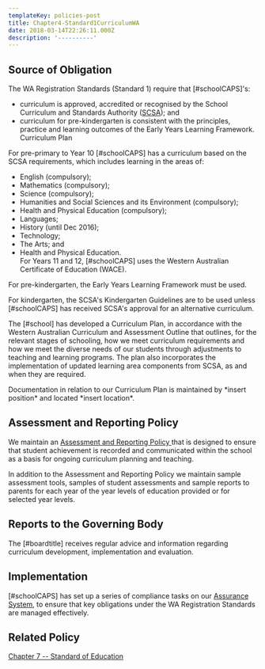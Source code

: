 ```yaml
---
templateKey: policies-post
title: Chapter4-Standard1CurriculumWA
date: 2018-03-14T22:26:11.000Z
description: '----------'
---
```

## Source of Obligation  

The WA Registration Standards (Standard 1) require that \[#schoolCAPS]'s:  

* curriculum is approved, accredited or recognised by the School Curriculum and Standards Authority ([SCSA](http://www.scsa.wa.edu.au/)); and  
* curriculum for pre-kindergarten is consistent with the principles, practice and learning outcomes of the Early Years Learning Framework.\
  Curriculum Plan  

For pre-primary to Year 10 \[#schoolCAPS] has a curriculum based on the SCSA requirements, which includes learning in the areas of:  

* English (compulsory);  
* Mathematics (compulsory);  
* Science (compulsory);  
* Humanities and Social Sciences and its Environment (compulsory);  
* Health and Physical Education (compulsory);  
* Languages;  
* History (until Dec 2016);  
* Technology;  
* The Arts; and  
* Health and Physical Education.\
  For Years 11 and 12, \[#schoolCAPS] uses the Western Australian Certificate of Education (WACE).  

For pre-kindergarten, the Early Years Learning Framework must be used.  

For kindergarten, the SCSA's Kindergarten Guidelines are to be used unless \[#schoolCAPS] has received SCSA's approval for an alternative curriculum.  

The \[#school] has developed a Curriculum Plan, in accordance with the Western Australian Curriculum and Assessment Outline that outlines, for the relevant stages of schooling, how we meet curriculum requirements and how we meet the diverse needs of our students through adjustments to teaching and learning programs. The plan also incorporates the implementation of updated learning area components from SCSA, as and when they are required.  

Documentation in relation to our Curriculum Plan is maintained by \*insert position\* and located \*insert location\*.  

## Assessment and Reporting Policy  

We maintain an [Assessment and Reporting Policy ](AssessmentandReportingPolicyWA)that is designed to ensure that student achievement is recorded and communicated within the school as a basis for ongoing curriculum planning and teaching.  

In addition to the Assessment and Reporting Policy we maintain sample assessment tools, samples of student assessments and sample reports to parents for each year of the year levels of education provided or for selected year levels.  

## Reports to the Governing Body  

The \[#boardtitle] receives regular advice and information regarding curriculum development, implementation and evaluation.  

## Implementation  

\[#schoolCAPS] has set up a series of compliance tasks on our [Assurance System](OurAssuranceSystem), to ensure that key obligations under the WA Registration Standards are managed effectively.  

## Related Policy   

[Chapter 7 -- Standard of Education ](Chapter7StandardofEducationWA)
